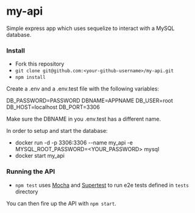 # my-api

Simple express app which uses sequelize to interact with a MySQL database.

### Install
- Fork this repository
- `git clone git@github.com:<your-github-username>/my-api.git`
- `npm install`

Create a .env and a .env.test file with the following variables:

  DB_PASSWORD=PASSWORD
  DBNAME=APPNAME
  DB_USER=root
  DB_HOST=localhost
  DB_PORT=3306

Make sure the DBNAME in you .env.test has a different name.

In order to setup and start the database:

- docker run -d -p 3306:3306 --name my_api -e MYSQL_ROOT_PASSWORD=<YOUR_PASSWORD> mysql
- docker start my_api

### Running the API

- `npm test` uses [Mocha](https://mochajs.org/) and [Supertest](https://www.npmjs.com/package/supertest) to run e2e tests defined in `tests` directory

You can then fire up the API with `npm start`.